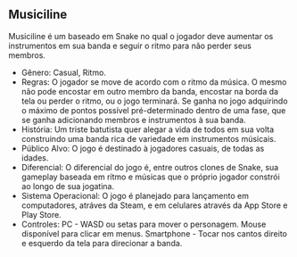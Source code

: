 ## Musiciline
Musiciline é um baseado em Snake no qual o jogador deve aumentar os instrumentos em sua banda e seguir o ritmo para não perder seus membros.
- Gênero: Casual, Ritmo.
- Regras: O jogador se move de acordo com o ritmo da música. O mesmo não pode encostar em outro membro da banda, encostar na borda da tela ou perder o ritmo, ou o jogo terminará. Se ganha no jogo adquirindo o máximo de pontos possível pré-determinado dentro de uma fase, que se ganha adicionando membros e instrumentos à sua banda.
- História: Um triste batutista quer alegar a vida de todos em sua volta construindo uma banda rica de variedade em instrumentos músicais.
- Público Alvo: O jogo é destinado à jogadores casuais, de todas as idades.
- Diferencial: O diferencial do jogo é, entre outros clones de Snake, sua gameplay baseada em rítmo e músicas que o próprio jogador constrói ao longo de sua jogatina.
- Sistema Operacional: O jogo é planejado para lançamento em computadores, atráves da Steam, e em celulares através da App Store e Play Store.
- Controles: PC - WASD ou setas para mover o personagem. Mouse disponível para clicar em menus. Smartphone - Tocar nos cantos direito e esquerdo da tela para direcionar a banda.
